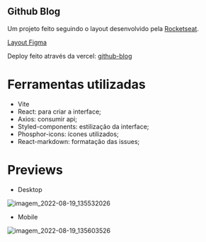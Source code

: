 ## Github Blog
Um projeto feito seguindo o layout desenvolvido pela [Rocketseat](https://www.rocketseat.com.br).

[Layout Figma](https://www.figma.com/community/file/1138814951106121051)

Deploy feito através da vercel: [github-blog](https://github-blog-omega.vercel.app)

# Ferramentas utilizadas
- Vite
- React: para criar a interface;
- Axios: consumir api;
- Styled-components: estilização da interface;
- Phosphor-icons: ícones utilizados;
- React-markdown: formatação das issues;

# Previews

- Desktop 


![imagem_2022-08-19_135532026](https://user-images.githubusercontent.com/102676411/185669357-90a80fe7-3890-4b8b-abd9-6892942fdef6.png)


- Mobile 





![imagem_2022-08-19_135603526](https://user-images.githubusercontent.com/102676411/185669490-ed1ecc3e-cd5b-43f1-b4ac-1d240a8e86bb.png)

